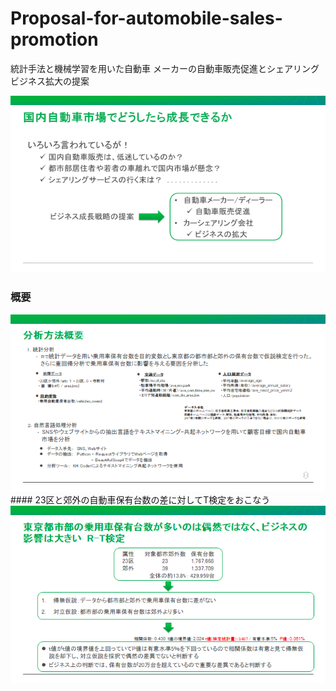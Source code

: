 # Proposal-for-automobile-sales-promotion
統計手法と機械学習を用いた自動車 メーカーの自動車販売促進とシェアリングビジネス拡大の提案

<img src="images/image1.png">

### 概要
<img src="images/image2.png">  
#### 23区と郊外の自動車保有台数の差に対してT検定をおこなう
<img src="images/image3.png">
